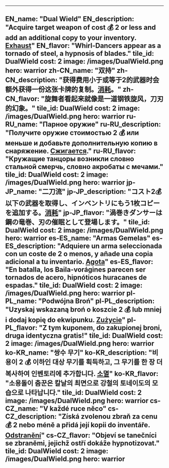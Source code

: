 ---

EN_name: "Dual Wield"
EN_description: "Acquire target weapon of cost 💰 2 or less and add an additional copy to your inventory. <u>Exhaust</u>"
EN_flavor: "Whirl-Dancers appear as a tornado of steel, a hypnosis of blades."
tile_id: DualWield
cost: 2
image: /images/DualWield.png
hero: warrior
zh-CN_name: "双持"
zh-CN_description: "获得费用小于或等于2的武器时会额外获得一份这张卡牌的复制。<u>消耗</u>。"
zh-CN_flavor: "旋舞者看起来就像是一道钢铁旋风，刀刃的幻象。"
tile_id: DualWield
cost: 2
image: /images/DualWield.png
hero: warrior
ru-RU_name: "Парное оружие"
ru-RU_description: "Получите оружие стоимостью 2 💰 или меньше и добавьте дополнительную копию в снаряжение. <u>Сжигается</u>."
ru-RU_flavor: "Кружащие танцоры возникли словно стальной смерчь, словно акробаты с мечами."
tile_id: DualWield
cost: 2
image: /images/DualWield.png
hero: warrior
jp-JP_name: "二刀流"
jp-JP_description: "コスト2💰以下の武器を取得し、インベントリにもう1枚コピーを追加する。<u>消耗</u>"
jp-JP_flavor: "渦巻きダンサーは鋼の竜巻、刃の催眠として登場します。"
tile_id: DualWield
cost: 2
image: /images/DualWield.png
hero: warrior
es-ES_name: "Armas Gemelas"
es-ES_description: "Adquiere un arma seleccionada con un coste de 2 o menos, y añade una copia adicional a tu inventario. <u>Agota</u>"
es-ES_flavor: "En batalla, los Baila-vorágines parecen ser tornados de acero, hipnóticos huracanes de espadas."
tile_id: DualWield
cost: 2
image: /images/DualWield.png
hero: warrior
pl-PL_name: "Podwójna Broń"
pl-PL_description: "Uzyskaj wskazaną broń o koszcie 2 💰 lub mniej i dodaj kopię do ekwipunku. <u>Zużycie</u>"
pl-PL_flavor: "Z tym kuponem, do zakupionej broni, druga identyczna gratis!"
tile_id: DualWield
cost: 2
image: /images/DualWield.png
hero: warrior
ko-KR_name: "쌍수 무기"
ko-KR_description: "비용이 2 💰 이하인 대상 무기를 획득하고, 그 무기를 한 장 더 복사하여 인벤토리에 추가합니다. <u>소멸</u>"
ko-KR_flavor: "소용돌이 춤꾼은 칼날의 최면으로 강철의 토네이도의 모습으로 나타납니다."
tile_id: DualWield
cost: 2
image: /images/DualWield.png
hero: warrior
cs-CZ_name: "V každé ruce něco"
cs-CZ_description: "Získá zvolenou zbraň za cenu 💰 2 nebo méně a přidá její kopii do inventáře. <u>Odstranění</u>"
cs-CZ_flavor: "Objeví se tanečníci se zbraněmi, jejichž ostří dokáže hypnotizovat."
tile_id: DualWield
cost: 2
image: /images/DualWield.png
hero: warrior
---